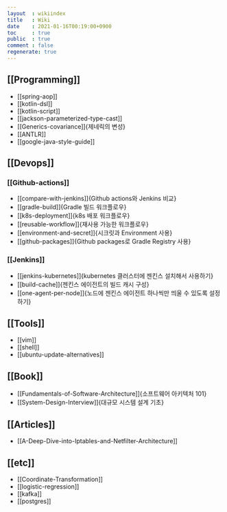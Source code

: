```yaml
---
layout  : wikiindex
title   : Wiki
date    : 2021-01-16T00:19:00+0900
toc     : true
public  : true
comment : false
regenerate: true
---
```


## [[Programming]]

* [[spring-aop]]
* [[kotlin-dsl]]
* [[kotlin-script]]
* [[jackson-parameterized-type-cast]]
* [[Generics-covariance]]{제네릭의 변성}
* [[ANTLR]]
* [[google-java-style-guide]]

## [[Devops]]

### [[Github-actions]]

* [[compare-with-jenkins]]{Github actions와 Jenkins 비교}
* [[gradle-build]]{Gradle 빌드 워크플로우}
* [[k8s-deployment]]{k8s 배포 워크플로우}
* [[reusable-workflow]]{재사용 가능한 워크플로우}
* [[environment-and-secret]]{시크릿과 Environment 사용}
* [[github-packages]]{Github packages로 Gradle Registry 사용}

### [[Jenkins]]

* [[jenkins-kubernetes]]{kubernetes 클러스터에 젠킨스 설치해서 사용하기}
* [[build-cache]]{젠킨스 에이전트의 빌드 캐시 구성}
* [[one-agent-per-node]]{노드에 젠킨스 에이전트 하나씩만 띄울 수 있도록 설정하기}

## [[Tools]]

* [[vim]]
* [[shell]]
* [[ubuntu-update-alternatives]]

## [[Book]]

* [[Fundamentals-of-Software-Architecture]]{소프트웨어 아키텍처 101}
* [[System-Design-Interview]]{대규모 시스템 설계 기초}

## [[Articles]]

* [[A-Deep-Dive-into-Iptables-and-Netfilter-Architecture]]

## [[etc]]

* [[Coordinate-Transformation]]
* [[logistic-regression]]
* [[kafka]]
* [[postgres]]
